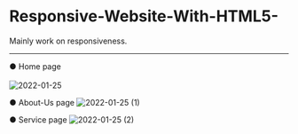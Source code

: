 # Responsive-Website-With-HTML5-
Mainly work on responsiveness.<br><hr>

● Home page<br><br>
![2022-01-25](https://user-images.githubusercontent.com/88322471/151041080-a0ab3375-fcf1-4b13-84bb-68e50c5ec703.png)

● About-Us page
![2022-01-25 (1)](https://user-images.githubusercontent.com/88322471/151041159-78feb42d-2974-4159-940a-b169b853616e.png)

● Service page
![2022-01-25 (2)](https://user-images.githubusercontent.com/88322471/151041200-c5e2397a-9e2d-4d5f-9eea-3baae6cc0d0c.png)
